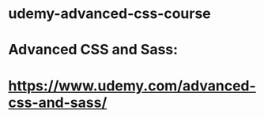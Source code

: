 # udemy-advanced-css-course

# Advanced CSS and Sass:
# https://www.udemy.com/advanced-css-and-sass/
